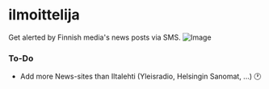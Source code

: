 # ilmoittelija
Get alerted by Finnish media's news posts via SMS.
![Image](pic.jpg)

### To-Do
- Add more News-sites than Iltalehti (Yleisradio, Helsingin Sanomat, ...) 🕐
